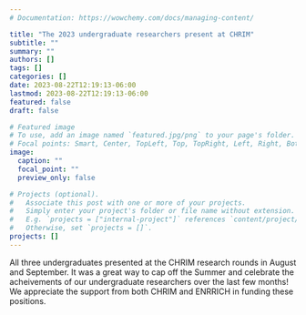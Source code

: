 ```yaml
---
# Documentation: https://wowchemy.com/docs/managing-content/

title: "The 2023 undergraduate researchers present at CHRIM"
subtitle: ""
summary: ""
authors: []
tags: []
categories: []
date: 2023-08-22T12:19:13-06:00
lastmod: 2023-08-22T12:19:13-06:00
featured: false
draft: false

# Featured image
# To use, add an image named `featured.jpg/png` to your page's folder.
# Focal points: Smart, Center, TopLeft, Top, TopRight, Left, Right, BottomLeft, Bottom, BottomRight.
image:
  caption: ""
  focal_point: ""
  preview_only: false

# Projects (optional).
#   Associate this post with one or more of your projects.
#   Simply enter your project's folder or file name without extension.
#   E.g. `projects = ["internal-project"]` references `content/project/deep-learning/index.md`.
#   Otherwise, set `projects = []`.
projects: []
---
```

All three undergraduates presented at the CHRIM research rounds in August and September. It was a great way to cap off the Summer and celebrate the acheivements of our undergraduate researchers over the last few months! We appreciate the support from both CHRIM and ENRRICH in funding these positions.